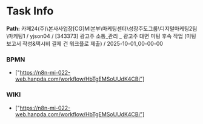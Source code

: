 # Task Info

**Path:** 카페24(주)\본사사업장\[CG]MI본부\마케팅센터\성장주도그룹\디지털마케팅2팀\마케팅1 / yjson04 / [343373] 광고주 소통_관리 _ 광고주 대면 미팅 후속 작업 (미팅 보고서 작성&택시비 결제 건 워크플로 제출) / 2025-10-01_00-00-00

### BPMN
- ["https://n8n-mi-022-web.hanpda.com/workflow/HbTgEMSoUUdK4CBi"]

### WIKI
- ["https://n8n-mi-022-web.hanpda.com/workflow/HbTgEMSoUUdK4CBi"]

